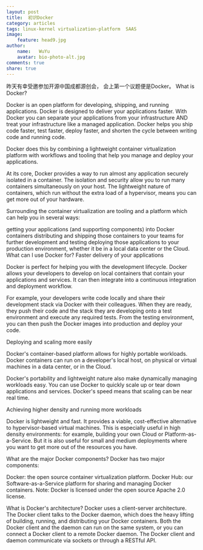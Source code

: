 ```yaml
---
layout: post
title:  初识Docker
category: articles
tags: linux-kernel virtualization-platform  SAAS
image:
    feature: head9.jpg
author:
    name:   WuYu
    avatar: bio-photo-alt.jpg
comments: true
share: true
---
```


昨天有幸受邀参加开源中国成都源创会， 会上第一个议题便是Docker。
What is Docker?

Docker is an open platform for developing, shipping, and running applications. Docker is designed to deliver your applications faster. With Docker you can separate your applications from your infrastructure AND treat your infrastructure like a managed application. Docker helps you ship code faster, test faster, deploy faster, and shorten the cycle between writing code and running code.

Docker does this by combining a lightweight container virtualization platform with workflows and tooling that help you manage and deploy your applications.

At its core, Docker provides a way to run almost any application securely isolated in a container. The isolation and security allow you to run many containers simultaneously on your host. The lightweight nature of containers, which run without the extra load of a hypervisor, means you can get more out of your hardware.

Surrounding the container virtualization are tooling and a platform which can help you in several ways:

getting your applications (and supporting components) into Docker containers
distributing and shipping those containers to your teams for further development and testing
deploying those applications to your production environment, whether it be in a local data center or the Cloud.
What can I use Docker for?
Faster delivery of your applications

Docker is perfect for helping you with the development lifecycle. Docker allows your developers to develop on local containers that contain your applications and services. It can then integrate into a continuous integration and deployment workflow.

For example, your developers write code locally and share their development stack via Docker with their colleagues. When they are ready, they push their code and the stack they are developing onto a test environment and execute any required tests. From the testing environment, you can then push the Docker images into production and deploy your code.

Deploying and scaling more easily

Docker's container-based platform allows for highly portable workloads. Docker containers can run on a developer's local host, on physical or virtual machines in a data center, or in the Cloud.

Docker's portability and lightweight nature also make dynamically managing workloads easy. You can use Docker to quickly scale up or tear down applications and services. Docker's speed means that scaling can be near real time.

Achieving higher density and running more workloads

Docker is lightweight and fast. It provides a viable, cost-effective alternative to hypervisor-based virtual machines. This is especially useful in high density environments: for example, building your own Cloud or Platform-as-a-Service. But it is also useful for small and medium deployments where you want to get more out of the resources you have.

What are the major Docker components?
Docker has two major components:

Docker: the open source container virtualization platform.
Docker Hub: our Software-as-a-Service platform for sharing and managing Docker containers.
Note: Docker is licensed under the open source Apache 2.0 license.

What is Docker's architecture?
Docker uses a client-server architecture. The Docker client talks to the Docker daemon, which does the heavy lifting of building, running, and distributing your Docker containers. Both the Docker client and the daemon can run on the same system, or you can connect a Docker client to a remote Docker daemon. The Docker client and daemon communicate via sockets or through a RESTful API.